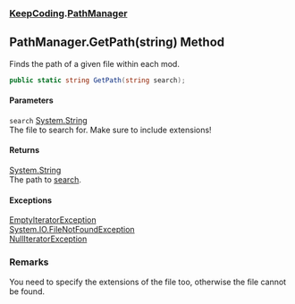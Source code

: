 ### [KeepCoding](KeepCoding.md 'KeepCoding').[PathManager](KeepCoding_PathManager.md 'KeepCoding.PathManager')
## PathManager.GetPath(string) Method
Finds the path of a given file within each mod.  
```csharp
public static string GetPath(string search);
```
#### Parameters
<a name='KeepCoding_PathManager_GetPath(string)_search'></a>
`search` [System.String](https://docs.microsoft.com/en-us/dotnet/api/System.String 'System.String')  
The file to search for. Make sure to include extensions!
  
#### Returns
[System.String](https://docs.microsoft.com/en-us/dotnet/api/System.String 'System.String')  
The path to [search](KeepCoding_PathManager_GetPath(string).md#KeepCoding_PathManager_GetPath(string)_search 'KeepCoding.PathManager.GetPath(string).search').
#### Exceptions
[EmptyIteratorException](KeepCoding_EmptyIteratorException.md 'KeepCoding.EmptyIteratorException')  
[System.IO.FileNotFoundException](https://docs.microsoft.com/en-us/dotnet/api/System.IO.FileNotFoundException 'System.IO.FileNotFoundException')  
[NullIteratorException](KeepCoding_NullIteratorException.md 'KeepCoding.NullIteratorException')  
### Remarks
You need to specify the extensions of the file too, otherwise the file cannot be found.  
